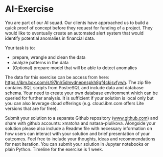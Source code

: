 # AI-Exercise

You are part of our AI squad. Our clients have approached us to build a quick proof of concept before they request for funding of a project. They would like to eventually create an automated alert system that would identify potential anomalies in financial data.


Your task is to:
- prepare, wrangle and clean the data
- analyze patterns in the data 
- (Optional) prepare model that will be able to detect anomalies

The data for this exercise can be access from here: https://ibm.box.com/s/97lnlr5dmvdnepnspkh8gf4ckjsvfywh. The zip file contains SQL scripts from PostreSQL and include data and database schema. Your need to create your own database environment which can be queried for further analysis. It is sufficient if your solution is local only but you can also leverage cloud offerings (e.g. cloud.ibm.com offers Lite versions that are for free).

Submit your solution to a separate Github repository (www.github.com) and share with github accounts: xmatoha and natasa-plulikova. Alongside your solution please also include a Readme file with necessary information on how users can interact with your solution and brief presentation of your outcomes. Feel free to include your thoughts, ideas and recommendations for next iteration. You can submit your solution in Jupyter notebooks or plain Python. Timeline for the exercise is 1 week.
